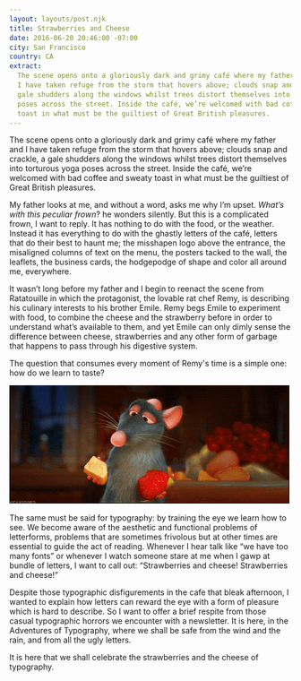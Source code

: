 ```yaml
---
layout: layouts/post.njk
title: Strawberries and Cheese
date: 2016-06-20 20:46:00 -07:00
city: San Francisco
country: CA
extract:
  The scene opens onto a gloriously dark and grimy café where my father and
  I have taken refuge from the storm that hovers above; clouds snap and crackle, a
  gale shudders along the windows whilst trees distort themselves into torturous yoga
  poses across the street. Inside the café, we’re welcomed with bad coffee and sweaty
  toast in what must be the guiltiest of Great British pleasures.
---
```


The scene opens onto a gloriously dark and grimy café where my father and I have taken refuge from the storm that hovers above; clouds snap and crackle, a gale shudders along the windows whilst trees distort themselves into torturous yoga poses across the street. Inside the café, we’re welcomed with bad coffee and sweaty toast in what must be the guiltiest of Great British pleasures.

My father looks at me, and without a word, asks me why I’m upset. _What’s with this peculiar frown_? he wonders silently. But this is a complicated frown, I want to reply. It has nothing to do with the food, or the weather. Instead it has everything to do with the ghastly letters of the café, letters that do their best to haunt me; the misshapen logo above the entrance, the misaligned columns of text on the menu, the posters tacked to the wall, the leaflets, the business cards, the hodgepodge of shape and color all around me, everywhere.

It wasn’t long before my father and I begin to reenact the scene from Ratatouille in which the protagonist, the lovable rat chef Remy, is describing his culinary interests to his brother Emile. Remy begs Emile to experiment with food, to combine the cheese and the strawberry before in order to understand what’s available to them, and yet Emile can only dimly sense the difference between cheese, strawberries and any other form of garbage that happens to pass through his digestive system.

The question that consumes every moment of Remy's time is a simple one: how do we learn to taste?

![remy.gif](/images/remy.gif)

The same must be said for typography: by training the eye we learn how to see. We become aware of the aesthetic and functional problems of letterforms, problems that are sometimes frivolous but at other times are essential to guide the act of reading. Whenever I hear talk like “we have too many fonts” or whenever I watch someone stare at me when I gawp at bundle of letters, I want to call out: “Strawberries and cheese! Strawberries and cheese!”

Despite those typographic disfigurements in the cafe that bleak afternoon, I wanted to explain how letters can reward the eye with a form of pleasure which is hard to describe. So I want to offer a brief respite from those casual typographic horrors we encounter with a newsletter. It is here, in the Adventures of Typography, where we shall be safe from the wind and the rain, and from all the ugly letters.

It is here that we shall celebrate the strawberries and the cheese of typography.
